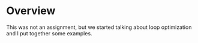 # Overview

This was not an assignment, but we started talking about loop optimization 
and I put together some examples.